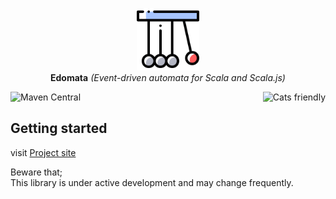 <p align="center">
  <img src="docs/icon.png" height="100px" alt="Edomata icon" />
  <br/>
  <strong>Edomata</strong>
  <i>(Event-driven automata for Scala and Scala.js)</i>
</p>

<a href="https://typelevel.org/cats/"><img src="https://typelevel.org/cats/img/cats-badge.svg" height="40px" align="right" alt="Cats friendly" /></a>
<img alt="Maven Central" src="https://img.shields.io/maven-central/v/io.github.hnaderi/edomata-core_3?style=flat-square">

## Getting started
visit [Project site](https://hnaderi.github.io/edomata/)

Beware that;  
This library is under active development and may change frequently.
